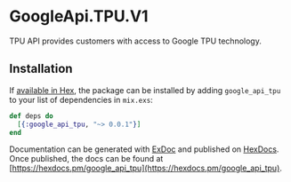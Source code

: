 # GoogleApi.TPU.V1

TPU API provides customers with access to Google TPU technology.

## Installation

If [available in Hex](https://hex.pm/docs/publish), the package can be installed
by adding `google_api_tpu` to your list of dependencies in `mix.exs`:

```elixir
def deps do
  [{:google_api_tpu, "~> 0.0.1"}]
end
```

Documentation can be generated with [ExDoc](https://github.com/elixir-lang/ex_doc)
and published on [HexDocs](https://hexdocs.pm). Once published, the docs can
be found at [https://hexdocs.pm/google_api_tpu](https://hexdocs.pm/google_api_tpu).
